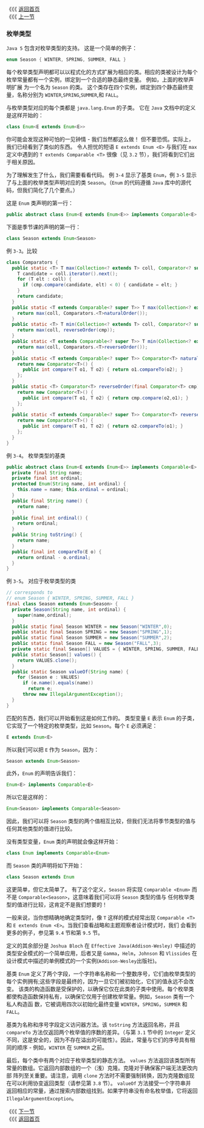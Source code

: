 《《《 [返回首页](../README.md)       <br/>
《《《 [上一节](04_Comparator.md)

### 枚举类型

`Java 5` 包含对枚举类型的支持。 这是一个简单的例子：

```java
enum Season { WINTER, SPRING, SUMMER, FALL }
```

每个枚举类型声明都可以以程式化的方式扩展为相应的类。相应的类被设计为每个枚举常量都有一个实例，绑定到一个合适的静态最终变量。 例如，上面的枚举声明扩展
为一个名为 `Season` 的类。 这个类存在四个实例，绑定到四个静态最终变量，名称分别为 `WINTER`,`SPRING`,`SUMMER`,和 `FALL`。

与枚举类型对应的每个类都是 `java.lang.Enum` 的子类。 它在 `Java` 文档中的定义是这样开始的：

```java
class Enum<E extends Enum<E>>
```

你可能会发现这种可怕的一见钟情 - 我们当然都这么做！ 但不要恐慌。实际上，我们已经看到了类似的东西。 令人担忧的短语 `E extends Enum <E>` 与我们在 
`max` 定义中遇到的 `T extends Comparable <T>` 很像（见 `3.2` 节），我们将看到它们出于相关原因。

为了理解发生了什么，我们需要看看代码。 例 `3-4` 显示了基类 `Enum`，例 `3-5` 显示了与上面的枚举类型声明对应的类 `Season`。（`Enum` 的代码遵循 
`Java` 库中的源代码，但我们简化了几个要点。）

这是 `Enum` 类声明的第一行：

```java
public abstract class Enum<E extends Enum<E>> implements Comparable<E>
```

下面是季节课的声明的第一行：

```java
class Season extends Enum<Season>
```

例 `3-3`。比较

```java
class Comparators {
  public static <T> T max(Collection<? extends T> coll, Comparator<? super T> cmp){
	T candidate = coll.iterator().next();
	for (T elt : coll) {
	  if (cmp.compare(candidate, elt) < 0) { candidate = elt; }
	}
	return candidate;
  }
  public static <T extends Comparable<? super T>> T max(Collection<? extends T> coll){
	return max(coll, Comparators.<T>naturalOrder());
  }
  public static <T> T min(Collection<? extends T> coll, Comparator<? super T> cmp){
	return max(coll, reverseOrder(cmp));
  }
  public static <T extends Comparable<? super T>> T min(Collection<? extends T> coll){
    return max(coll, Comparators.<T>reverseOrder());
  }
  public static <T extends Comparable<? super T>> Comparator<T> naturalOrder(){
	return new Comparator<T>() {
	  public int compare(T o1, T o2) { return o1.compareTo(o2); }
    };
  }
  public static <T> Comparator<T> reverseOrder(final Comparator<T> cmp){
	return new Comparator<T>() {
	  public int compare(T o1, T o2) { return cmp.compare(o2,o1); }
	};
  }
  public static <T extends Comparable<? super T>> Comparator<T> reverseOrder(){
	return new Comparator<T>() {
	  public int compare(T o1, T o2) { return o2.compareTo(o1); }
    };
  }
}
```

例 `3-4`。 枚举类型的基类

```java
public abstract class Enum<E extends Enum<E>> implements Comparable<E> {
  private final String name;
  private final int ordinal;
  protected Enum(String name, int ordinal) {
    this.name = name; this.ordinal = ordinal;
  }
  public final String name() { 
    return name; 
  }
  public final int ordinal() { 
    return ordinal; 
  }
  public String toString() { 
    return name; 
  }
  public final int compareTo(E o) {
    return ordinal - o.ordinal;
  }
}
```

例 `3-5`。 对应于枚举类型的类

```java
// corresponds to
// enum Season { WINTER, SPRING, SUMMER, FALL }
final class Season extends Enum<Season> {
  private Season(String name, int ordinal) { 
    super(name,ordinal); 
  }
  public static final Season WINTER = new Season("WINTER",0);
  public static final Season SPRING = new Season("SPRING",1);
  public static final Season SUMMER = new Season("SUMMER",2);
  public static final Season FALL = new Season("FALL",3);
  private static final Season[] VALUES = { WINTER, SPRING, SUMMER, FALL };
  public static Season[] values() { 
    return VALUES.clone(); 
  }
  public static Season valueOf(String name) {
    for (Season e : VALUES) 
	  if (e.name().equals(name)) 
	    return e;
      throw new IllegalArgumentException();
  }
}
```

匹配的东西，我们可以开始看到这是如何工作的。 类型变量 `E` 表示 `Enum` 的子类，它实现了一个特定的枚举类型，比如 `Season`。每个 `E` 必须满足：

```java
E extends Enum<E>
```

所以我们可以把 `E` 作为 `Season`，因为：

```java
Season extends Enum<Season>
```

此外，`Enum` 的声明告诉我们：

```java
Enum<E> implements Comparable<E>
```

所以它是这样的：

```java
Enum<Season> implements Comparable<Season>
```

因此，我们可以将 `Season` 类型的两个值相互比较，但我们无法将季节类型的值与任何其他类型的值进行比较。

没有类型变量，`Enum` 类的声明就会像这样开始：

```java
class Enum implements Comparable<Enum>
```

而 `Season` 类的声明将如下开始：

```java
class Season extends Enum
```

这更简单，但它太简单了。 有了这个定义，`Season` 将实现 `Comparable <Enum>` 而不是 `Comparable<Season>`，这意味着我们可以将 `Season` 类型的值与
任何枚举类型的值进行比较，这肯定不是我们想要的！

一般来说，当你想精确地确定类型时，像 `T` 这样的模式经常出现 `Comparable <T>` 和 `E extends Enum <E>`。当我们查看战略和主题观察者设计模式时，我们
会看到更多的例子，参见第 `9.4` 节和第 `9.5` 节。

定义的其余部分是 `Joshua Bloch` 在 `Effective Java(Addison-Wesley)` 中描述的类型安全模式的一个简单应用，后者又是 `Gamma`，`Helm`，`Johnson` 和 
`Vlissides` 在设计模式中描述的单例模式的一个实例(`Addison-Wesley`出版社)。

基类 `Enum` 定义了两个字段，一个字符串名称和一个整数序号，它们由枚举类型的每个实例拥有;这些字段是最终的，因为一旦它们被初始化，它们的值永远不会改变。
该类的构造函数是受保护的，以确保它仅在此类的子类中使用。每个枚举类都使构造函数保持私有，以确保它仅用于创建枚举常量。例如，`Season` 类有一个私人构造函
数，它被调用四次以初始化最终变量 `WINTER`，`SPRING`，`SUMMER` 和 `FALL`。

基类为名称和序号字段定义访问器方法。该 `toString` 方法返回名称，并且 `compareTo` 方法仅返回两个枚举值的序数的差异。（与第 `3.1` 节中的 `Integer` 
定义不同，这是安全的，因为不存在溢出的可能性）。因此，常量与它们的序号具有相同的顺序 - 例如，`WINTER` 在 `SUMMER` 之前。

最后，每个类中有两个对应于枚举类型的静态方法。 `values` 方法返回该类型所有常量的数组。它返回内部数组的一个（浅）克隆。克隆对于确保客户端无法更改内部
阵列至关重要。请注意，调用 `clone` 方法时不需要强制转换，因为克隆数组现在可以利用协变返回类型（请参见第 `3.8` 节）。 `valueOf` 方法接受一个字符串并
返回相应的常量，通过搜索内部数组找到。如果字符串没有命名枚举值，它将返回 `IllegalArgumentException`。

《《《 [下一节](06_Multiple_Bounds.md)      <br/>
《《《 [返回首页](../README.md)
